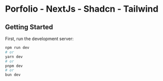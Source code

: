 # Porfolio - NextJs - Shadcn - Tailwind

## Getting Started

First, run the development server:

```bash
npm run dev
# or
yarn dev
# or
pnpm dev
# or
bun dev
```
